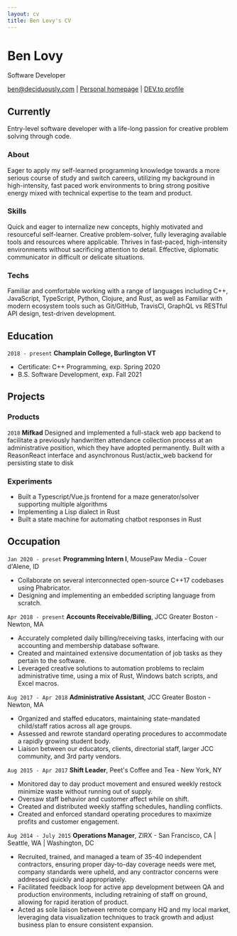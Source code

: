 ```yaml
---
layout: cv
title: Ben Lovy's CV
---
```

# Ben Lovy
Software Developer

<div id="webaddress">
<a href="ben@deciduously.com">ben@deciduously.com</a>
| <a href="http://deciduously.com">Personal homepage</a>
| <a href="https://dev.to/deciduously">DEV.to profile</a>
</div>


## Currently

Entry-level software developer with a life-long passion for creative problem solving through code.

### About

Eager to apply my self-learned programming knowledge towards a more serious course of study and switch careers, utilizing my background in high-intensity, fast paced work environments to bring strong positive energy mixed with technical expertise to the team and product.

### Skills

Quick and eager to internalize new concepts, highly motivated and resourceful self-learner.  Creative problem-solver, fully leveraging available tools and resources where applicable.  Thrives in fast-paced, high-intensity environments without sacrificing attention to detail.  Effective, diplomatic communicator in difficult or delicate situations.

### Techs

Familiar and comfortable working with a range of languages including C++, JavaScript, TypeScript, Python, Clojure, and Rust, as well as Familiar with modern ecosystem tools such as Git/GitHub, TravisCI, GraphQL vs RESTful API design, test-driven development.

## Education

`2018 - present`
__Champlain College, Burlington VT__

- Certificate: C++ Programming, exp. Spring 2020
- B.S. Software Development, exp. Fall 2021

## Projects

### Products

`2018`
__Mifkad__
Designed and implemented a full-stack web app backend to facilitate a previously handwritten attendance collection process at an administrative position, which they have adopted permanently.  Built with a ReasonReact interface and asynchronous Rust/actix_web backend for persisting state to disk

### Experiments

- Built a Typescript/Vue.js frontend for a maze generator/solver supporting multiple algorithms
- Implementing a Lisp dialect in Rust
- Built a state machine for automating chatbot responses in Rust

## Occupation

`Jan 2020 - preset`
__Programming Intern I__, MousePaw Media - Couer d'Alene, ID

- Collaborate on several interconnected open-source C++17 codebases using Phabricator.
- Designing and implementing an embedded scripting language from scratch.

`Apr 2018 - present`
__Accounts Receivable/Billing__, JCC Greater Boston - Newton, MA

- Accurately completed daily billing/receiving tasks, interfacing with our accounting and membership database software.
- Created and maintained extensive documentation of job tasks as they pertain to the software.
- Leveraged creative solutions to automation problems to reclaim administrative time, using a mix of Rust, Windows batch scripts, and Excel macros.

`Aug 2017 - Apr 2018`
__Administrative Assistant__, JCC Greater Boston - Newton, MA

- Organized and staffed educators, maintaining state-mandated child/staff ratios across all age groups.
- Assessed and rewrote standard operating procedures to accommodate a rapidly growing student body.
- Liaison between our educators, clients, directorial staff, larger JCC community, and 3rd party vendors.

`Aug 2015 - Apr 2017`
__Shift Leader__, Peet's Coffee and Tea - New York, NY

- Monitored day to day product movement and ensured weekly restock minimize waste without running out of supply.
- Oversaw staff behavior and customer affect while on shift.
- Created and distributed weekly staffing schedules, handling conflicts.
- Created and enforced standard operating procedures to maximize profits and customer engagement.

`Aug 2014 - July 2015`
__Operations Manager__, ZIRX - San Francisco, CA | Seattle, WA | Washington, DC

- Recruited, trained, and managed a team of 35-40 independent contractors, ensuring proper day-to-day coverage needs were met, company standards were upheld, and any contractor concerns were addressed quickly and appropriately.
- Facilitated feedback loop for active app development between QA and production environments, including retraining of staff on ground, allowing for rapid iteration of product.
- Acted as sole liaison between remote company HQ and my local market, leveraging data visualization techniques to track growth and adjust business plan to ensure consistent expansion.

<!-- ### Footer

Last updated: January 2020 -->
